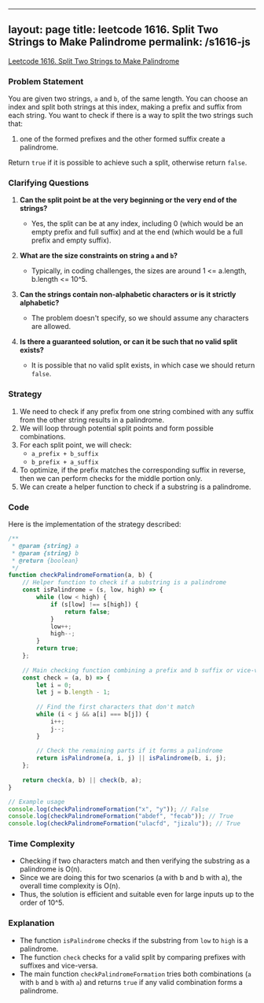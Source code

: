 
---
layout: page
title: leetcode 1616. Split Two Strings to Make Palindrome
permalink: /s1616-js
---
[Leetcode 1616. Split Two Strings to Make Palindrome](https://algoadvance.github.io/algoadvance/l1616)
### Problem Statement

You are given two strings, `a` and `b`, of the same length. You can choose an index and split both strings at this index, making a prefix and suffix from each string. You want to check if there is a way to split the two strings such that:

1. one of the formed prefixes and the other formed suffix create a palindrome.

Return `true` if it is possible to achieve such a split, otherwise return `false`.

### Clarifying Questions

1. **Can the split point be at the very beginning or the very end of the strings?**
   - Yes, the split can be at any index, including 0 (which would be an empty prefix and full suffix) and at the end (which would be a full prefix and empty suffix).
   
2. **What are the size constraints on string `a` and `b`?**
   - Typically, in coding challenges, the sizes are around 1 <= a.length, b.length <= 10^5.

3. **Can the strings contain non-alphabetic characters or is it strictly alphabetic?**
   - The problem doesn't specify, so we should assume any characters are allowed.

4. **Is there a guaranteed solution, or can it be such that no valid split exists?**
   - It is possible that no valid split exists, in which case we should return `false`.

### Strategy

1. We need to check if any prefix from one string combined with any suffix from the other string results in a palindrome.
2. We will loop through potential split points and form possible combinations.
3. For each split point, we will check:
    - `a_prefix + b_suffix`
    - `b_prefix + a_suffix`
4. To optimize, if the prefix matches the corresponding suffix in reverse, then we can perform checks for the middle portion only.
5. We can create a helper function to check if a substring is a palindrome.

### Code

Here is the implementation of the strategy described:

```javascript
/**
 * @param {string} a
 * @param {string} b
 * @return {boolean}
 */
function checkPalindromeFormation(a, b) {
    // Helper function to check if a substring is a palindrome
    const isPalindrome = (s, low, high) => {
        while (low < high) {
            if (s[low] !== s[high]) {
                return false;
            }
            low++;
            high--;
        }
        return true;
    };
    
    // Main checking function combining a prefix and b suffix or vice-versa
    const check = (a, b) => {
        let i = 0;
        let j = b.length - 1;
        
        // Find the first characters that don't match
        while (i < j && a[i] === b[j]) {
            i++;
            j--;
        }
        
        // Check the remaining parts if it forms a palindrome
        return isPalindrome(a, i, j) || isPalindrome(b, i, j);
    };
    
    return check(a, b) || check(b, a);
}

// Example usage
console.log(checkPalindromeFormation("x", "y")); // False
console.log(checkPalindromeFormation("abdef", "fecab")); // True
console.log(checkPalindromeFormation("ulacfd", "jizalu")); // True
```

### Time Complexity

- Checking if two characters match and then verifying the substring as a palindrome is O(n).
- Since we are doing this for two scenarios (a with b and b with a), the overall time complexity is O(n).
- Thus, the solution is efficient and suitable even for large inputs up to the order of 10^5.

### Explanation

- The function `isPalindrome` checks if the substring from `low` to `high` is a palindrome.
- The function `check` checks for a valid split by comparing prefixes with suffixes and vice-versa.
- The main function `checkPalindromeFormation` tries both combinations (`a` with `b` and `b` with `a`) and returns `true` if any valid combination forms a palindrome.
